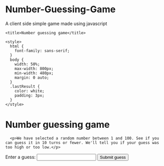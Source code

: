 # Number-Guessing-Game
A client side simple game made using javascript


<!DOCTYPE html>
<html>
  <head>
    <meta charset="utf-8">

    <title>Number guessing game</title>

    <style>
      html {
        font-family: sans-serif;
      }
      body {
        width: 50%;
        max-width: 800px;
        min-width: 480px;
        margin: 0 auto;
      }
      .lastResult {
        color: white;
        padding: 3px;
      }
    </style>
  </head>

  <body>
      <h1>Number guessing game</h1>

      <p>We have selected a random number between 1 and 100. See if you can guess it in 10 turns or fewer. We'll tell you if your guess was too high or too low.</p>

<div class="form">
  <label for="guessField">Enter a guess: </label><input type="text" id="guessField" class="guessField">
  <input type="submit" value="Submit guess" class="guessSubmit">
</div>

<div class="resultParas">
  <p class="guesses"></p>
  <p class="lastResult"></p>
  <p class="lowOrHi"></p>
    <p class="guessrange"></p>
</div>

<script>
   // var rang = document.querySelector('.guessrange');
  var randomNumber = Math.floor(Math.random() * 100) + 1;

var guesses = document.querySelector('.guesses');
var lastResult = document.querySelector('.lastResult');
var lowOrHi = document.querySelector('.lowOrHi');

var guessSubmit = document.querySelector('.guessSubmit');
var guessField = document.querySelector('.guessField');

var guessCount = 1;
var resetButton;
    function resetGame() {
  guessCount = 1;

  var resetParas = document.querySelectorAll('.resultParas p');
  for (var i = 0 ; i < resetParas.length ; i++) {
    resetParas[i].textContent = '';
  }

  resetButton.parentNode.removeChild(resetButton);

  guessField.disabled = false;
  guessSubmit.disabled = false;
  guessField.value = '';
  guessField.focus();

  lastResult.style.backgroundColor = 'white';

  randomNumber = Math.floor(Math.random() * 100) + 1;
}
    
    function setGameOver() {
        guessField.disabled = true;
  guessSubmit.disabled = true;
  resetButton = document.createElement('button');
  resetButton.textContent = 'Start new game';
  document.body.appendChild(resetButton);
  resetButton.addEventListener('click', resetGame);
    }
    
 function checkGuess() {
 
      var userguess = Number(guessField.value);
      if(guessCount === 1)
      { guesses.textContent = 'Previous Guesses: '; }
           guesses.textContent += userguess + ' ';
           if(userguess === randomNumber)
           {lastResult.textContent = 'Congratulations! You got it right!';
            lastResult.style.backgroundColor = 'green';
           lowOrHi.textContent=' ';
            setGameOver();
       }
           else if(guessCount === 10)
               { lastResult.textContent = 'Game Over!';
                lastResult.style.backgroundColor = 'red';
                setGameOver();
               }
           else {
               lastResult.textContent = 'Wrong';
               if(userguess < randomNumber)
                   lowOrHi.textContent = 'Your Last guess was too low.';
               else
                   lowOrHi.textContent = 'Your Last guess was too high.';
               //guesses.textContent += userguess;
           }
       guessCount++;
           guessField.value = ' ';
           guessField.focus();
       }
    guessSubmit.addEventListener('click',checkGuess);
</script>
   
</body>
</html>
